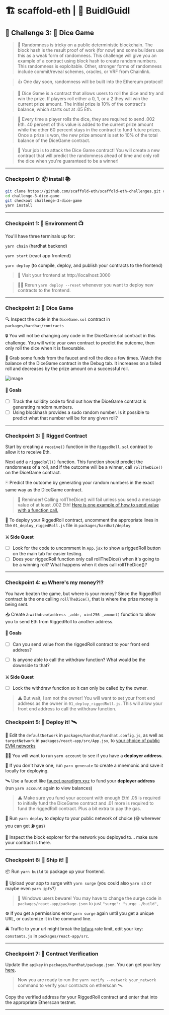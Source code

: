 # 🏗 scaffold-eth | 🏰 BuidlGuidl

## 🚩 Challenge 3: 🎲 Dice Game 

> 🎰 Randomness is tricky on a public deterministic blockchain. The block hash is the result proof of work (for now) and some builders use this as a weak form of randomness. This challenge will give you an example of a contract using block hash to create random numbers.  This randomness is exploitable.  Other, stronger forms of randomness include commit/reveal schemes, oracles, or VRF from Chainlink.

> 👍 One day soon, randomness will be built into the Ethereum protocol!

> 💬 Dice Game is a contract that allows users to roll the dice and try and win the prize.  If players roll either a 0, 1, or a 2 they will win the current prize amount.  The initial prize is 10% of the contract's balance, which starts out at .05 Eth.  
 
> 🧤 Every time a player rolls the dice, they are required to send .002 Eth.  40 percent of this value is added to the current prize amount while the other 60 percent stays in the contract to fund future prizes.  Once a prize is won, the new prize amount is set to 10% of the total balance of the DiceGame contract. 
 
> 🧨 Your job is to attack the Dice Game contract!  You will create a new contract that will predict the randomness ahead of time and only roll the dice when you're guaranteed to be a winner!
 
---

### Checkpoint 0: 📦 install 📚

```bash
git clone https://github.com/scaffold-eth/scaffold-eth-challenges.git challenge-3-dice-game
cd challenge-3-dice-game
git checkout challenge-3-dice-game
yarn install
```
---

### Checkpoint 1: 🔭 Environment 📺

You'll have three terminals up for:

`yarn chain` (hardhat backend)

`yarn start` (react app frontend)

`yarn deploy` (to compile, deploy, and publish your contracts to the frontend)

> 👀 Visit your frontend at http://localhost:3000

> 👩‍💻 Rerun `yarn deploy --reset` whenever you want to deploy new contracts to the frontend.

---

### Checkpoint 2: 🎲 Dice Game

 🔍 Inspect the code in the `DiceGame.sol` contract in `packages/hardhat/contracts`

 🔒  You will not be changing any code in the DiceGame.sol contract in this challenge.  You will write your own contract to predict the outcome, then only roll the dice when it is favourable.

 💸 Grab some funds from the faucet and roll the dice a few times.  Watch the balance of the DiceGame contract in the Debug tab.  It increases on a failed roll and decreases by the prize amount on a successful roll. 

![image](https://user-images.githubusercontent.com/12072395/168866845-bfc07d54-4722-44a8-ae07-544e001ceeaa.png)


#### 🥅 Goals

- [ ] Track the solidity code to find out how the DiceGame contract is generating random numbers.
- [ ] Using blockhash provides a sudo random number.  Is it possible to predict what that number will be for any given roll?

---

### Checkpoint 3: 🔑 Rigged Contract

Start by creating a `receive()` function in the `RiggedRoll.sol` contract to allow it to receive Eth.  

Next add a `riggedRoll()` function. This function should predict the randomness of a roll, and if the outcome will be a winner, call `rollTheDice()` on the DiceGame contract.

 🃏 Predict the outcome by generating your random numbers in the exact same way as the DiceGame contract.

> 📣 Reminder!  Calling rollTheDice() will fail unless you send a message value of at least .002 Eth! [Here is one example of how to send value with a function call.](https://ethereum.stackexchange.com/questions/6665/call-contract-and-send-value-from-solidity)

🚀 To deploy your RiggedRoll contract, uncomment the appropriate lines in the `01_deploy_riggedRoll.js` file in `packages/hardhat/deploy`

#### ⚔️ Side Quest

- [ ] Look for the code to uncomment in `App.jsx` to show a riggedRoll button on the main tab for easier testing.
- [ ] Does your riggedRoll function only call rollTheDice() when it's going to be a winning roll?  What happens when it does call rollTheDice()?  

---

### Checkpoint 4: 💵 Where's my money?!?

You have beaten the game, but where is your money?  Since the RiggedRoll contract is the one calling `rollTheDice()`, that is where the prize money is being sent.  

📥 Create a `withdraw(address _addr, uint256 _amount)` function to allow you to send Eth from RiggedRoll to another address.

#### 🥅 Goals

- [ ] Can you send value from the riggedRoll contract to your front end address?
- [ ] Is anyone able to call the withdraw function?  What would be the downside to that?


#### ⚔️ Side Quest

- [ ] Lock the withdraw function so it can only be called by the owner.

> ⚠️ But wait, I am not the owner!  You will want to set your front end address as the owner in `01_deploy_riggedRoll.js`.  This will allow your front end address to call the withdraw function.

### Checkpoint 5: 💾 Deploy it! 🛰

📡 Edit the `defaultNetwork` in `packages/hardhat/hardhat.config.js`, as well as `targetNetwork` in `packages/react-app/src/App.jsx`, to [your choice of public EVM networks](https://ethereum.org/en/developers/docs/networks/)

👩‍🚀 You will want to run `yarn account` to see if you have a **deployer address**.

🔐 If you don't have one, run `yarn generate` to create a mnemonic and save it locally for deploying.

🛰 Use a faucet like [faucet.paradigm.xyz](https://faucet.paradigm.xyz/) to fund your **deployer address** (run `yarn account` again to view balances)

> ⚠️ Make sure you fund your account with enough Eth! .05 is required to initially fund the DiceGame contract and .01 more is required to fund the riggedRoll contract.  Plus a bit extra to pay the gas.

 🚀 Run `yarn deploy` to deploy to your public network of choice (😅 wherever you can get ⛽️ gas)

🔬 Inspect the block explorer for the network you deployed to... make sure your contract is there.

---
### Checkpoint 6: 🚢 Ship it! 🚁

📦 Run `yarn build` to package up your frontend.

💽 Upload your app to surge with `yarn surge` (you could also `yarn s3` or maybe even `yarn ipfs`?)

>  😬 Windows users beware!  You may have to change the surge code in `packages/react-app/package.json` to just `"surge": "surge ./build",`

⚙ If you get a permissions error `yarn surge` again until you get a unique URL, or customize it in the command line.

🚔 Traffic to your url might break the [Infura](https://infura.io/) rate limit, edit your key: `constants.js` in `packages/react-app/src`.

---

### Checkpoint 7: 📜 Contract Verification

Update the `apikey` in `packages/hardhat/package.json`. You can get your key [here](https://etherscan.io/myapikey).

> Now you are ready to run the `yarn verify --network your_network` command to verify your contracts on etherscan 🛰

Copy the verified address for your RiggedRoll contract and enter that into the appropriate Etherscan testnet.

---




